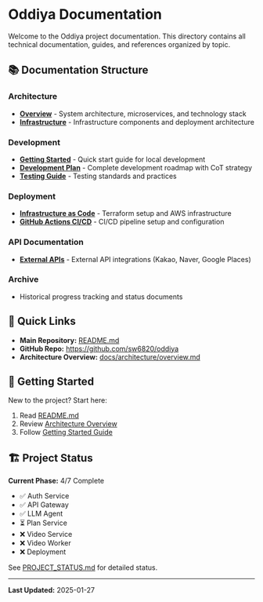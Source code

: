 # Oddiya Documentation

Welcome to the Oddiya project documentation. This directory contains all technical documentation, guides, and references organized by topic.

## 📚 Documentation Structure

### Architecture
- [**Overview**](architecture/overview.md) - System architecture, microservices, and technology stack
- [**Infrastructure**](deployment/infrastructure.md) - Infrastructure components and deployment architecture

### Development
- [**Getting Started**](development/getting.c) - Quick start guide for local development
- [**Development Plan**](development/plan.md) - Complete development roadmap with CoT strategy
- [**Testing Guide**](development/testing.md) - Testing standards and practices

### Deployment
- [**Infrastructure as Code**](deployment/infrastructure.md) - Terraform setup and AWS infrastructure
- [**GitHub Actions CI/CD**](deployment/github-actions.md) - CI/CD pipeline setup and configuration

### API Documentation
- [**External APIs**](api/external-apis.md) - External API integrations (Kakao, Naver, Google Places)

### Archive
- Historical progress tracking and status documents

## 🚀 Quick Links

- **Main Repository:** [README.md](../README.md)
- **GitHub Repo:** https://github.com/sw6820/oddiya
- **Architecture Overview:** [docs/architecture/overview.md](architecture/overview.md)

## 📖 Getting Started

New to the project? Start here:
1. Read [README.md](../README.md)
2. Review [Architecture Overview](architecture/overview.md)
3. Follow [Getting Started Guide](development/getting-started.md)

## 🏗️ Project Status

**Current Phase:** 4/7 Complete
- ✅ Auth Service
- ✅ API Gateway
- ✅ LLM Agent
- ⏳ Plan Service
- ❌ Video Service
- ❌ Video Worker
- ❌ Deployment

See [PROJECT_STATUS.md](../PROJECT_STATUS.md) for detailed status.

---

**Last Updated:** 2025-01-27

